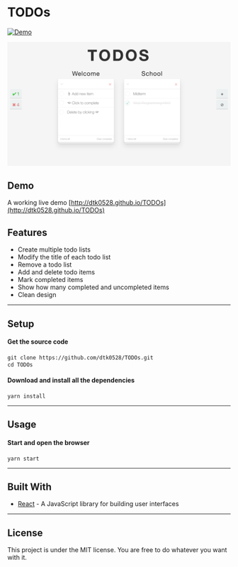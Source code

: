TODOs
=========
[![Demo](https://camo.githubusercontent.com/d57a88a378dd7ed232931397d903da874daa7809/68747470733a2f2f696d672e736869656c64732e696f2f62616467652f64656d6f2d6f6e6c696e652d677265656e2e737667)](http://dtk0528.github.io/TODOs)  
  
![UI](public/img/ui.png)

## Demo

A working live demo [http://dtk0528.github.io/TODOs](http://dtk0528.github.io/TODOs)

## Features

* Create multiple todo lists
* Modify the title of each todo list
* Remove a todo list
* Add and delete todo items
* Mark completed items
* Show how many completed and uncompleted items
* Clean design

---

## Setup

#### Get the source code  

	git clone https://github.com/dtk0528/TODOs.git
	cd TODOs
	
#### Download and install all the dependencies

	yarn install

  
---
	
## Usage

#### Start and open the browser

	yarn start

---

## Built With

* [React](https://facebook.github.io/react/) - A JavaScript library for building user interfaces

---

## License

This project is under the MIT license. You are free to do whatever you want with it.
